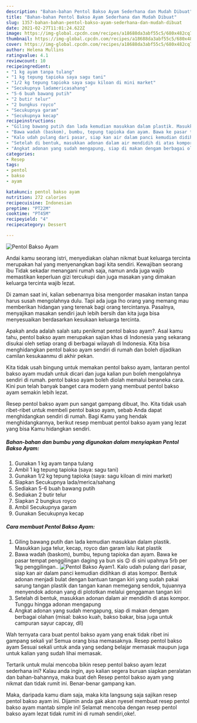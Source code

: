 ```yaml
---
description: "Bahan-bahan Pentol Bakso Ayam Sederhana dan Mudah Dibuat"
title: "Bahan-bahan Pentol Bakso Ayam Sederhana dan Mudah Dibuat"
slug: 1357-bahan-bahan-pentol-bakso-ayam-sederhana-dan-mudah-dibuat
date: 2021-02-27T11:01:24.622Z
image: https://img-global.cpcdn.com/recipes/a18688da3abf55c5/680x482cq70/pentol-bakso-ayam-foto-resep-utama.jpg
thumbnail: https://img-global.cpcdn.com/recipes/a18688da3abf55c5/680x482cq70/pentol-bakso-ayam-foto-resep-utama.jpg
cover: https://img-global.cpcdn.com/recipes/a18688da3abf55c5/680x482cq70/pentol-bakso-ayam-foto-resep-utama.jpg
author: Helena Mullins
ratingvalue: 4.1
reviewcount: 10
recipeingredient:
- "1 kg ayam tanpa tulang"
- "1 kg tepung tapioka saya sagu tani"
- "1/2 kg tepung tapioka saya sagu kiloan di mini market"
- "Secukupnya ladamericasahang"
- "5-6 buah bawang putih"
- "2 butir telur"
- "2 bungkus royco"
- "Secukupnya garam"
- "Secukupnya kecap"
recipeinstructions:
- "Giling bawang putih dan lada kemudian masukkan dalam plastik. Masukkan juga telur, kecap, royco dan garam lalu ikat plastik"
- "Bawa wadah (baskom), bumbu, tepung tapioka dan ayam. Bawa ke pasar tempat penggilingan daging ya bun sis 😉 di sini upahnya 5rb per 1kg penggilingan.."
- "Kalo udah pulang dari pasar, siap kan air dalam panci kemudian didihkan di atas kompor. Bentuk adonan menjadi bulat dengan bantuan tangan kiri yang sudah pakai sarung tangan plastik dan tangan kanan memegang sendok, tujuannya menyendok adonan yang di plototkan melalui genggaman tangan kiri"
- "Setelah di bentuk, masukkan adonan dalam air mendidih di atas kompor. Tunggu hingga adonan mengapung"
- "Angkat adonan yang sudah mengapung, siap di makan dengam berbagai olahan (misal: bakso kuah, bakso bakar, bisa juga untuk campuran sayur capcay, dll)"
categories:
- Resep
tags:
- pentol
- bakso
- ayam

katakunci: pentol bakso ayam 
nutrition: 272 calories
recipecuisine: Indonesian
preptime: "PT22M"
cooktime: "PT45M"
recipeyield: "4"
recipecategory: Dessert

---
```



![Pentol Bakso Ayam](https://img-global.cpcdn.com/recipes/a18688da3abf55c5/680x482cq70/pentol-bakso-ayam-foto-resep-utama.jpg)

Andai kamu seorang istri, menyediakan olahan nikmat buat keluarga tercinta merupakan hal yang menyenangkan bagi kita sendiri. Kewajiban seorang ibu Tidak sekadar menangani rumah saja, namun anda juga wajib memastikan keperluan gizi tercukupi dan juga masakan yang dimakan keluarga tercinta wajib lezat.

Di zaman  saat ini, kalian sebenarnya bisa mengorder masakan instan tanpa harus susah mengolahnya dulu. Tapi ada juga lho orang yang memang mau memberikan hidangan yang terenak bagi orang tercintanya. Pasalnya, menyajikan masakan sendiri jauh lebih bersih dan kita juga bisa menyesuaikan berdasarkan kesukaan keluarga tercinta. 



Apakah anda adalah salah satu penikmat pentol bakso ayam?. Asal kamu tahu, pentol bakso ayam merupakan sajian khas di Indonesia yang sekarang disukai oleh setiap orang di berbagai wilayah di Indonesia. Kita bisa menghidangkan pentol bakso ayam sendiri di rumah dan boleh dijadikan camilan kesukaanmu di akhir pekan.

Kita tidak usah bingung untuk memakan pentol bakso ayam, lantaran pentol bakso ayam mudah untuk dicari dan juga kalian pun boleh mengolahnya sendiri di rumah. pentol bakso ayam boleh diolah memalui beraneka cara. Kini pun telah banyak banget cara modern yang membuat pentol bakso ayam semakin lebih lezat.

Resep pentol bakso ayam pun sangat gampang dibuat, lho. Kita tidak usah ribet-ribet untuk membeli pentol bakso ayam, sebab Anda dapat menghidangkan sendiri di rumah. Bagi Kamu yang hendak menghidangkannya, berikut resep membuat pentol bakso ayam yang lezat yang bisa Kamu hidangkan sendiri.

<!--inarticleads1-->

##### Bahan-bahan dan bumbu yang digunakan dalam menyiapkan Pentol Bakso Ayam:

1. Gunakan 1 kg ayam tanpa tulang
1. Ambil 1 kg tepung tapioka (saya: sagu tani)
1. Gunakan 1/2 kg tepung tapioka (saya: sagu kiloan di mini market)
1. Siapkan Secukupnya lada/merica/sahang
1. Sediakan 5-6 buah bawang putih
1. Sediakan 2 butir telur
1. Siapkan 2 bungkus royco
1. Ambil Secukupnya garam
1. Gunakan Secukupnya kecap




<!--inarticleads2-->

##### Cara membuat Pentol Bakso Ayam:

1. Giling bawang putih dan lada kemudian masukkan dalam plastik. Masukkan juga telur, kecap, royco dan garam lalu ikat plastik
1. Bawa wadah (baskom), bumbu, tepung tapioka dan ayam. Bawa ke pasar tempat penggilingan daging ya bun sis 😉 di sini upahnya 5rb per 1kg penggilingan..
<img src="https://img-global.cpcdn.com/steps/0b319de087fff588/160x128cq70/pentol-bakso-ayam-langkah-memasak-2-foto.jpg" alt="Pentol Bakso Ayam">1. Kalo udah pulang dari pasar, siap kan air dalam panci kemudian didihkan di atas kompor. Bentuk adonan menjadi bulat dengan bantuan tangan kiri yang sudah pakai sarung tangan plastik dan tangan kanan memegang sendok, tujuannya menyendok adonan yang di plototkan melalui genggaman tangan kiri
1. Setelah di bentuk, masukkan adonan dalam air mendidih di atas kompor. Tunggu hingga adonan mengapung
1. Angkat adonan yang sudah mengapung, siap di makan dengam berbagai olahan (misal: bakso kuah, bakso bakar, bisa juga untuk campuran sayur capcay, dll)




Wah ternyata cara buat pentol bakso ayam yang enak tidak ribet ini gampang sekali ya! Semua orang bisa memasaknya. Resep pentol bakso ayam Sesuai sekali untuk anda yang sedang belajar memasak maupun juga untuk kalian yang sudah lihai memasak.

Tertarik untuk mulai mencoba bikin resep pentol bakso ayam lezat sederhana ini? Kalau anda ingin, ayo kalian segera buruan siapkan peralatan dan bahan-bahannya, maka buat deh Resep pentol bakso ayam yang nikmat dan tidak rumit ini. Benar-benar gampang kan. 

Maka, daripada kamu diam saja, maka kita langsung saja sajikan resep pentol bakso ayam ini. Dijamin anda gak akan nyesel membuat resep pentol bakso ayam mantab simple ini! Selamat mencoba dengan resep pentol bakso ayam lezat tidak rumit ini di rumah sendiri,oke!.


